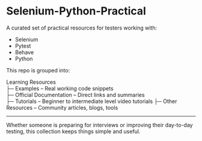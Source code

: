 # Selenium-Python-Practical

A curated set of practical resources for testers working with:

- Selenium
- Pytest
- Behave
- Python

This repo is grouped into:

Learning Resources  
├─  Examples – Real working code snippets  
├─  Official Documentation – Direct links and summaries  
├─  Tutorials – Beginner to intermediate level video tutorials
├─  Other Resources – Community articles, blogs, tools

---

 Whether someone is preparing for interviews or improving their day-to-day testing, this collection keeps things simple and useful.

